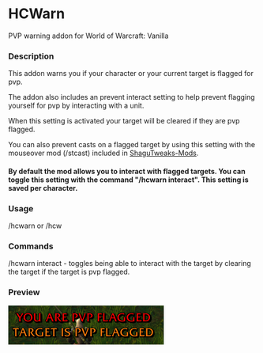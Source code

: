 # HCWarn
PVP warning addon for World of Warcraft: Vanilla

### Description
This addon warns you if your character or your current target is flagged for pvp.    

The addon also includes an prevent interact setting to help prevent flagging yourself for pvp by interacting with a unit.    

When this setting is activated your target will be cleared if they are pvp flagged.    

You can also prevent casts on a flagged target by using this setting with the mouseover mod (/stcast) included in [ShaguTweaks-Mods](https://github.com/GryllsAddons/ShaguTweaks-Mods).

#### By default the mod allows you to interact with flagged targets. You can toggle this setting with the command "/hcwarn interact". This setting is saved per character.

### Usage
/hcwarn or /hcw    

### Commands
/hcwarn interact - toggles being able to interact with the target by clearing the target if the target is pvp flagged.

### Preview
![preview](https://raw.githubusercontent.com/GryllsAddons/AddonPreviews/main/HCWarn/HCWarn.png)
